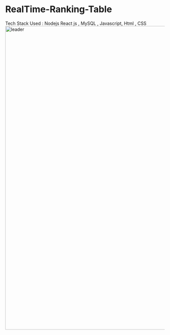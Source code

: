 # RealTime-Ranking-Table
Tech Stack Used : Nodejs React js , MySQL , Javascript, Html , CSS
<img width="960" alt="leader" src="https://user-images.githubusercontent.com/38099015/181562988-89e7b937-3d96-4185-a7c7-5a7ecd6894ba.png">
